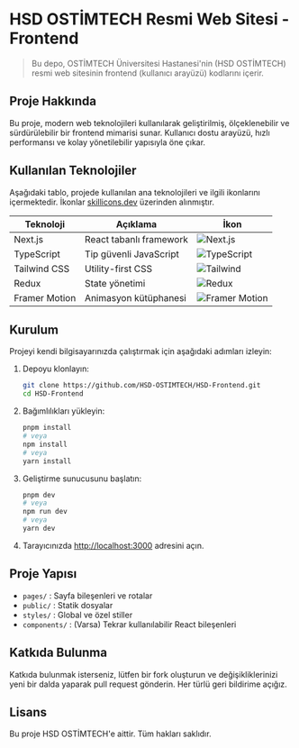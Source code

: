 
# HSD OSTİMTECH Resmi Web Sitesi - Frontend

> Bu depo, OSTİMTECH Üniversitesi Hastanesi'nin (HSD OSTİMTECH) resmi web sitesinin frontend (kullanıcı arayüzü) kodlarını içerir.

## Proje Hakkında

Bu proje, modern web teknolojileri kullanılarak geliştirilmiş, ölçeklenebilir ve sürdürülebilir bir frontend mimarisi sunar. Kullanıcı dostu arayüzü, hızlı performansı ve kolay yönetilebilir yapısıyla öne çıkar.

## Kullanılan Teknolojiler

Aşağıdaki tablo, projede kullanılan ana teknolojileri ve ilgili ikonlarını içermektedir. İkonlar [skillicons.dev](https://skillicons.dev) üzerinden alınmıştır.

| Teknoloji      | Açıklama                | İkon |
|---------------|-------------------------|------|
| Next.js       | React tabanlı framework | ![Next.js](https://skillicons.dev/icons?i=nextjs) |
| TypeScript    | Tip güvenli JavaScript  | ![TypeScript](https://skillicons.dev/icons?i=typescript) |
| Tailwind CSS  | Utility-first CSS       | ![Tailwind](https://skillicons.dev/icons?i=tailwind) |
| Redux         | State yönetimi          | ![Redux](https://skillicons.dev/icons?i=redux) |
| Framer Motion | Animasyon kütüphanesi   | ![Framer Motion](https://skillicons.dev/icons?i=framer) |

## Kurulum

Projeyi kendi bilgisayarınızda çalıştırmak için aşağıdaki adımları izleyin:

1. Depoyu klonlayın:
   ```bash
   git clone https://github.com/HSD-OSTIMTECH/HSD-Frontend.git
   cd HSD-Frontend
   ```
2. Bağımlılıkları yükleyin:
   ```bash
   pnpm install
   # veya
   npm install
   # veya
   yarn install
   ```
3. Geliştirme sunucusunu başlatın:
   ```bash
   pnpm dev
   # veya
   npm run dev
   # veya
   yarn dev
   ```
4. Tarayıcınızda [http://localhost:3000](http://localhost:3000) adresini açın.

## Proje Yapısı

- `pages/` : Sayfa bileşenleri ve rotalar
- `public/` : Statik dosyalar
- `styles/` : Global ve özel stiller
- `components/` : (Varsa) Tekrar kullanılabilir React bileşenleri

## Katkıda Bulunma

Katkıda bulunmak isterseniz, lütfen bir fork oluşturun ve değişikliklerinizi yeni bir dalda yaparak pull request gönderin. Her türlü geri bildirime açığız.

## Lisans

Bu proje HSD OSTİMTECH'e aittir. Tüm hakları saklıdır.
